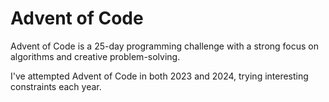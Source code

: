 # Advent of Code

Advent of Code is a 25-day programming challenge with a strong focus on
algorithms and creative problem-solving.

I've attempted Advent of Code in both 2023 and 2024, trying interesting constraints each year.